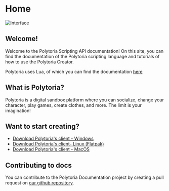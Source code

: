 # Home
![Interface](/assets/interface/startup.png)

## Welcome!

Welcome to the Polytoria Scripting API documentation! On this site, you can find the documentation of the Polytoria scripting language and tutorials of how to use the Polytoria Creator.

Polytoria uses Lua, of which you can find the documentation [here](https://www.lua.org/manual/5.2/)

## What is Polytoria?

Polytoria is a digital sandbox platform where you can socialize, change your character, play games, create clothes, and more. The limit is your imagination!

## Want to start creating?

- [Download Polytoria's client - Windows](https://polytoria.com/places/download/windows)
- [Download Polytoria's client- Linux (Flatpak)](https://polytoria.com/places/download/linux)
- [Download Polytoria's client - MacOS](https://polytoria.com/places/download/macOS)

## Contributing to docs

You can contribute to the Polytoria Documentation project by creating a pull request on [our github repository](https://github.com/Polytoria/Docs).
